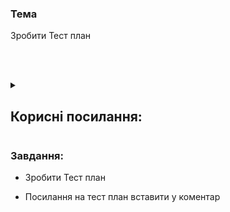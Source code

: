 
<h3>Тема</h3>
Зробити Тест план

<br><br>


<details>
    <summary><h2>Корисні посилання:</h2></summary> 

| Назва | Посилання
| --- | ---
| Репозиторій, для заведення дефектів | https://github.com/scholokov/long-travel-2/issues
| Додаток, що тестується | https://test.long-travel.live/ + додати ID подорожі
| Дизайн | [https://www.figma.com/file/mh7iDnG6ec7yiC0SCGad7L/Long-Travel?node-id=986%3A6&mode=dev](https://www.figma.com/file/U5RqG4De65DTKNg4CbM7bh/Long-Travel?type=design&node-id=0-1&mode=design&t=PejAi54CYcsrlV13-0)
| Вимоги | https://qax.gitbook.io/qax-travel/requirements/4.travel/struktura/prevyu-podorozhi
  
</details>


<h3>Завдання:</h3>

- Зробити Тест план

- Посилання на тест план вставити у коментар
